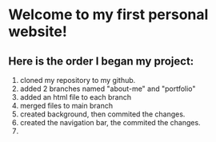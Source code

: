 # Welcome to my first personal website!

## Here is the order I began my project:
1. cloned my repository to my github. 
2. added 2 branches named "about-me" and "portfolio"
3. added an html file to each branch
4. merged files to main branch
5. created background, then commited the changes.
6. created the navigation bar, the commited the changes.
7. 



